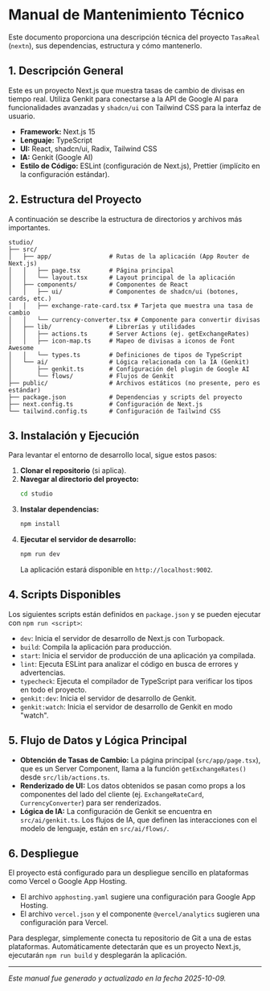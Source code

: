 # Manual de Mantenimiento Técnico

Este documento proporciona una descripción técnica del proyecto `TasaReal` (`nextn`), sus dependencias, estructura y cómo mantenerlo.

## 1. Descripción General

Este es un proyecto Next.js que muestra tasas de cambio de divisas en tiempo real. Utiliza Genkit para conectarse a la API de Google AI para funcionalidades avanzadas y `shadcn/ui` con Tailwind CSS para la interfaz de usuario.

- **Framework:** Next.js 15
- **Lenguaje:** TypeScript
- **UI:** React, shadcn/ui, Radix, Tailwind CSS
- **IA:** Genkit (Google AI)
- **Estilo de Código:** ESLint (configuración de Next.js), Prettier (implícito en la configuración estándar).

## 2. Estructura del Proyecto

A continuación se describe la estructura de directorios y archivos más importantes.

```
studio/
├── src/
│   ├── app/                # Rutas de la aplicación (App Router de Next.js)
│   │   ├── page.tsx        # Página principal
│   │   └── layout.tsx      # Layout principal de la aplicación
│   ├── components/         # Componentes de React
│   │   ├── ui/             # Componentes de shadcn/ui (botones, cards, etc.)
│   │   ├── exchange-rate-card.tsx # Tarjeta que muestra una tasa de cambio
│   │   └── currency-converter.tsx # Componente para convertir divisas
│   ├── lib/                # Librerías y utilidades
│   │   ├── actions.ts      # Server Actions (ej. getExchangeRates)
│   │   ├── icon-map.ts     # Mapeo de divisas a iconos de Font Awesome
│   │   └── types.ts        # Definiciones de tipos de TypeScript
│   └── ai/                 # Lógica relacionada con la IA (Genkit)
│       ├── genkit.ts       # Configuración del plugin de Google AI
│       └── flows/          # Flujos de Genkit
├── public/                 # Archivos estáticos (no presente, pero es estándar)
├── package.json            # Dependencias y scripts del proyecto
├── next.config.ts          # Configuración de Next.js
└── tailwind.config.ts      # Configuración de Tailwind CSS
```

## 3. Instalación y Ejecución

Para levantar el entorno de desarrollo local, sigue estos pasos:

1.  **Clonar el repositorio** (si aplica).
2.  **Navegar al directorio del proyecto:**
    ```bash
    cd studio
    ```
3.  **Instalar dependencias:**
    ```bash
    npm install
    ```
4.  **Ejecutar el servidor de desarrollo:**
    ```bash
    npm run dev
    ```
    La aplicación estará disponible en `http://localhost:9002`.

## 4. Scripts Disponibles

Los siguientes scripts están definidos en `package.json` y se pueden ejecutar con `npm run <script>`:

-   `dev`: Inicia el servidor de desarrollo de Next.js con Turbopack.
-   `build`: Compila la aplicación para producción.
-   `start`: Inicia el servidor de producción de una aplicación ya compilada.
-   `lint`: Ejecuta ESLint para analizar el código en busca de errores y advertencias.
-   `typecheck`: Ejecuta el compilador de TypeScript para verificar los tipos en todo el proyecto.
-   `genkit:dev`: Inicia el servidor de desarrollo de Genkit.
-   `genkit:watch`: Inicia el servidor de desarrollo de Genkit en modo "watch".

## 5. Flujo de Datos y Lógica Principal

-   **Obtención de Tasas de Cambio:** La página principal (`src/app/page.tsx`), que es un Server Component, llama a la función `getExchangeRates()` desde `src/lib/actions.ts`.
-   **Renderizado de UI:** Los datos obtenidos se pasan como props a los componentes del lado del cliente (ej. `ExchangeRateCard`, `CurrencyConverter`) para ser renderizados.
-   **Lógica de IA:** La configuración de Genkit se encuentra en `src/ai/genkit.ts`. Los flujos de IA, que definen las interacciones con el modelo de lenguaje, están en `src/ai/flows/`.

## 6. Despliegue

El proyecto está configurado para un despliegue sencillo en plataformas como Vercel o Google App Hosting.

-   El archivo `apphosting.yaml` sugiere una configuración para Google App Hosting.
-   El archivo `vercel.json` y el componente `@vercel/analytics` sugieren una configuración para Vercel.

Para desplegar, simplemente conecta tu repositorio de Git a una de estas plataformas. Automáticamente detectarán que es un proyecto Next.js, ejecutarán `npm run build` y desplegarán la aplicación.

---
*Este manual fue generado y actualizado en la fecha 2025-10-09.*
